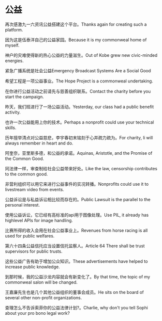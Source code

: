 # 公益

<p><span class="chinese">再次感激九一六资讯公益搭建这个平台。</span><span class="english">Thanks again for creating such a platform.</span></p>

<p><span class="chinese">因为这是伍泰洋自己的公益家园。</span><span class="english">Because it is my commonweal home of myself.</span></p>

<p><span class="chinese">神户的灾难使得新的热心公益的力量滋生。</span><span class="english">Out of Kobe grew new civic-minded energies.</span></p>

<p><span class="chinese">紧急广播系统是社会公益</span><span class="english">Emergency Broadcast Systems Are a Social Good</span></p>

<p><span class="chinese">希望工程是一项公益事业。</span><span class="english">The Hope Project is a commonweal undertaking.</span></p>

<p><span class="chinese">在你进行公益活动之前请先与慈善组织联系。</span><span class="english">Contact the charity before you start the campaign.</span></p>

<p><span class="chinese">昨天，我们班进行了一场公益活动。</span><span class="english">Yesterday, our class had a public benefit activity.</span></p>

<p><span class="chinese">也许一次公益能用上你的技术。</span><span class="english">Perhaps a nonprofit could use your technical skills.</span></p>

<p><span class="chinese">历年擅举清点对公益慈悲，李宇春初末铭刻于心并疏力疏为。</span><span class="english">For charity, li will always remember in heart and do.</span></p>

<p><span class="chinese">阿奎奈，亚里斯多德，和公益的承诺。</span><span class="english">Aquinas, Aristotle, and the Promise of the Common Good.</span></p>

<p><span class="chinese">同法律一样，审查制给社会公益带来好处。</span><span class="english">Like the law, censorship contributes to the common good.</span></p>

<p><span class="chinese">非营利组织可以用它来进行公益事件的实况转播。</span><span class="english">Nonprofits could use it to livestream video from events.</span></p>

<p><span class="chinese">公益诉讼是与私益诉讼相比较而存在的。</span><span class="english">Public Lawsuit is the parallel to the personal interest.</span></p>

<p><span class="chinese">使用公益诉讼，它已经有高标准的api用于图像处理。</span><span class="english">Use PIL, it already has highlevel APIs for image handling.</span></p>

<p><span class="chinese">比赛所得的收入会用在社会公益事业上。</span><span class="english">Revenues from horse racing is all used for public welfares.</span></p>

<p><span class="chinese">第六十四条公益信托应当设置信托监察人。</span><span class="english">Article 64 There shall be trust supervisors for public trusts.</span></p>

<p><span class="chinese">这些公益广告有助于增加公众知识。</span><span class="english">These advertisements have helped to increase public knowledge.</span></p>

<p><span class="chinese">到那时候，我的公益沙龙内容就会有新变化了。</span><span class="english">By that time, the topic of my commonweal salon will be changed.</span></p>

<p><span class="chinese">王嘉廉先生也是几个其他公益组织的董事会成员。</span><span class="english">He sits on the board of several other non-profit organizations.</span></p>

<p><span class="chinese">查理怎么不告诉索菲你的公益法律计划?。</span><span class="english">Charlie, why don't you tell Sophi about your pro bono legal work?</span></p>

